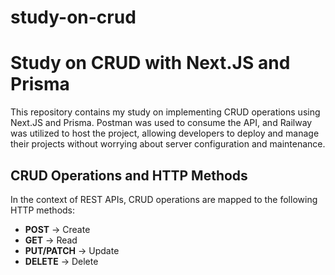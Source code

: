 # study-on-crud

# Study on CRUD with Next.JS and Prisma

This repository contains my study on implementing CRUD operations using Next.JS and Prisma. Postman was used to consume the API, and Railway was utilized to host the project, allowing developers to deploy and manage their projects without worrying about server configuration and maintenance.

## CRUD Operations and HTTP Methods

In the context of REST APIs, CRUD operations are mapped to the following HTTP methods:

- **POST** → Create
- **GET** → Read
- **PUT/PATCH** → Update
- **DELETE** → Delete
